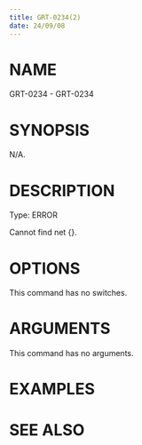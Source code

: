 ```yaml
---
title: GRT-0234(2)
date: 24/09/08
---
```


# NAME

GRT-0234 - GRT-0234

# SYNOPSIS

N/A.

# DESCRIPTION

Type: ERROR

Cannot find net {}.

# OPTIONS

This command has no switches.

# ARGUMENTS

This command has no arguments.

# EXAMPLES

# SEE ALSO
